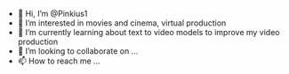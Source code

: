 - 👋 Hi, I’m @Pinkius1
- 👀 I’m interested in movies and cinema, virtual production
- 🌱 I’m currently learning about text to video models to improve my video production
- 💞️ I’m looking to collaborate on ...
- 📫 How to reach me ...

<!---
Pinkius1/Pinkius1 is a ✨ special ✨ repository because its `README.md` (this file) appears on your GitHub profile.
You can click the Preview link to take a look at your changes.
--->
